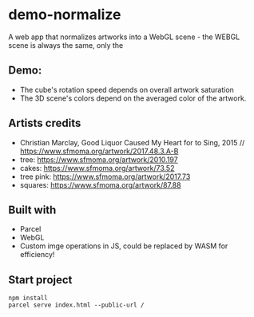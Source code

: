 # demo-normalize 

A web app that normalizes artworks into a WebGL scene - the WEBGL scene is always the same, only the  

## Demo:  

* The cube's rotation speed depends on overall artwork saturation 
* The 3D scene's colors depend on the averaged color of the artwork. 



## Artists credits 

* Christian Marclay, Good Liquor Caused My Heart for to Sing, 2015 // https://www.sfmoma.org/artwork/2017.48.3.A-B
* tree: https://www.sfmoma.org/artwork/2010.197
* cakes: https://www.sfmoma.org/artwork/73.52
* tree pink: https://www.sfmoma.org/artwork/2017.73
* squares: https://www.sfmoma.org/artwork/87.88

## Built with  
* Parcel
* WebGL 
* Custom imge operations in JS, could be replaced by WASM for efficiency! 

## Start project 

```
npm install
parcel serve index.html --public-url /
```
